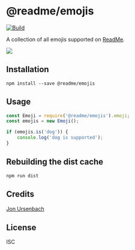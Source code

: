 # @readme/emojis
[![Build](https://github.com/readmeio/emojis/workflows/CI/badge.svg)](https://github.com/readmeio/emojis)

A collection of all emojis supported on [ReadMe](https://readme.com).

[![](https://d3vv6lp55qjaqc.cloudfront.net/items/1M3C3j0I0s0j3T362344/Untitled-2.png)](https://readme.io)

## Installation

```
npm install --save @readme/emojis
```

## Usage
```js
const Emoji = require('@readme/emojis').emoji;
const emojis = new Emoji();

if (emojis.is('dog')) {
    console.log('dog is supported');
}
```

## Rebuilding the dist cache
```
npm run dist
```

## Credits
[Jon Ursenbach](https://github.com/erunion)

## License

ISC
